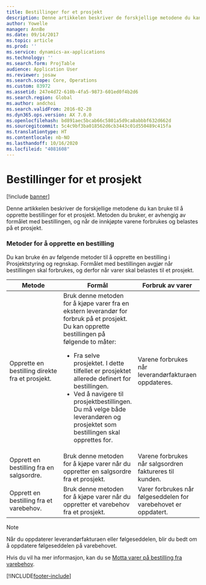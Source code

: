 ```yaml
---
title: Bestillinger for et prosjekt
description: Denne artikkelen beskriver de forskjellige metodene du kan bruke til å opprette bestillinger for et prosjekt. Metoden du bruker, er avhengig av formålet med bestillingen, og når de innkjøpte varene forbrukes og belastes på et prosjekt.
author: Yowelle
manager: AnnBe
ms.date: 09/14/2017
ms.topic: article
ms.prod: ''
ms.service: dynamics-ax-applications
ms.technology: ''
ms.search.form: ProjTable
audience: Application User
ms.reviewer: josaw
ms.search.scope: Core, Operations
ms.custom: 83972
ms.assetid: 247e4d72-610b-4fa5-9873-601ed0f4b2d6
ms.search.region: Global
ms.author: andchoi
ms.search.validFrom: 2016-02-28
ms.dyn365.ops.version: AX 7.0.0
ms.openlocfilehash: bd891aec5bcab66c5801a5d9ca8abbbf632d662d
ms.sourcegitcommit: 5c4c9bf3ba018562d6cb3443c01d550489c415fa
ms.translationtype: HT
ms.contentlocale: nb-NO
ms.lasthandoff: 10/16/2020
ms.locfileid: "4081608"
---
```

# <a name="purchase-orders-for-a-project"></a>Bestillinger for et prosjekt

[!include [banner](../includes/banner.md)]

Denne artikkelen beskriver de forskjellige metodene du kan bruke til å opprette bestillinger for et prosjekt. Metoden du bruker, er avhengig av formålet med bestillingen, og når de innkjøpte varene forbrukes og belastes på et prosjekt.

### <a name="methods-for-creating-a-purchase-order"></a>Metoder for å opprette en bestilling

Du kan bruke én av følgende metoder til å opprette en bestilling i Prosjektstyring og regnskap. Formålet med bestillingen avgjør når bestillingen skal forbrukes, og derfor når varer skal belastes til et prosjekt.

<table>
<colgroup>
<col width="33%" />
<col width="33%" />
<col width="33%" />
</colgroup>
<thead>
<tr class="header">
<th>Metode</th>
<th>Formål</th>
<th>Forbruk av varer</th>
</tr>
</thead>
<tbody>
<tr class="odd">
<td>Opprette en bestilling direkte fra et prosjekt.</td>
<td>Bruk denne metoden for å kjøpe varer fra en ekstern leverandør for forbruk på et prosjekt. Du kan opprette bestillingen på følgende to måter:
<ul>
<li>Fra selve prosjektet. I dette tilfellet er prosjektet allerede definert for bestillingen.</li>
<li>Ved å navigere til prosjektbestillingen. Du må velge både leverandøren og prosjektet som bestillingen skal opprettes for.</li>
</ul></td>
<td>Varene forbrukes når leverandørfakturaen oppdateres.</td>
</tr>
<tr class="even">
<td>Opprett en bestilling fra en salgsordre.</td>
<td>Bruk denne metoden for å kjøpe varer når du oppretter en salgsordre fra et prosjekt.</td>
<td>Varene forbrukes når salgsordren faktureres til kunden.</td>
</tr>
<tr class="odd">
<td>Opprett en bestilling fra et varebehov.</td>
<td>Bruk denne metoden for å kjøpe varer når du oppretter et varebehov fra et prosjekt.</td>
<td>Varer forbrukes når følgeseddelen for varebehovet er oppdatert.</td>
</tr>
</tbody>
</table>

> [!NOTE] 
> Når du oppdaterer leverandørfakturaen eller følgeseddelen, blir du bedt om å oppdatere følgeseddelen på varebehovet.

Hvis du vil ha mer informasjon, kan du se [Motta varer på bestilling fra varebehov](tasks/receive-items-purchase-order-item-requirement.md).



[!INCLUDE[footer-include](../includes/footer-banner.md)]